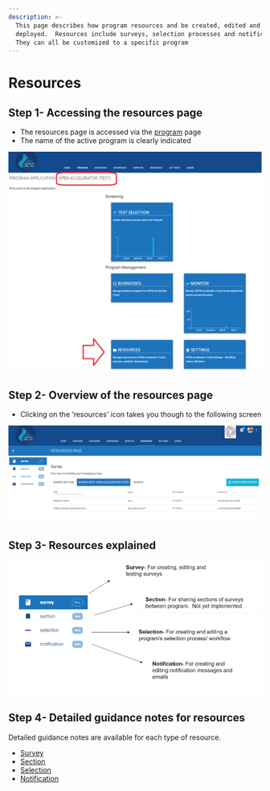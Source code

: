 ```yaml
---
description: >-
  This page describes how program resources and be created, edited and
  deployed.  Resources include surveys, selection processes and notifications. 
  They can all be customized to a specific program
---
```


# Resources

## Step 1- Accessing the resources page

* The resources page is accessed via the [program](../) page
* The name of the active program is clearly indicated

![](../../../.gitbook/assets/image%20%2875%29.png)

## Step 2- Overview of the resources page

* Clicking on the ‘resources’ icon takes you though to the following screen

![](../../../.gitbook/assets/image%20%28162%29.png)

## Step 3- Resources explained

![](../../../.gitbook/assets/image%20%2824%29.png)

## Step 4- Detailed guidance notes for resources

Detailed guidance notes are available for each type of resource.

* [Survey](surveys/)
* [Section](survey-part.md)
* [Selection](selection-process/)
* [Notification](notifications.md)



